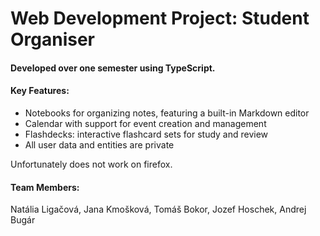 # Web Development Project: Student Organiser

#### Developed over one semester using TypeScript.

#### Key Features:
  - Notebooks for organizing notes, featuring a built-in Markdown editor
  - Calendar with support for event creation and management
  - Flashdecks: interactive flashcard sets for study and review
  - All user data and entities are private

Unfortunately does not work on firefox.

#### Team Members:
Natália Ligačová, Jana Kmošková, Tomáš Bokor, Jozef Hoschek, Andrej Bugár
